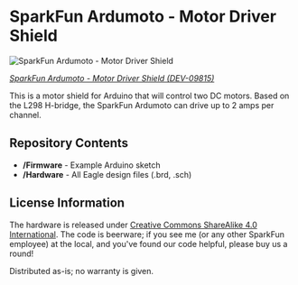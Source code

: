 SparkFun Ardumoto - Motor Driver Shield
=======================================

![SparkFun Ardumoto - Motor Driver Shield](https://cdn.sparkfun.com//assets/parts/3/8/4/9/09815-01.jpg)

[*SparkFun Ardumoto - Motor Driver Shield (DEV-09815)*](https://www.sparkfun.com/products/9815)

This is a motor shield for Arduino that will control two DC motors. 
Based on the L298 H-bridge, the SparkFun Ardumoto can drive up to 2 amps per channel. 

Repository Contents
-------------------
* **/Firmware** - Example Arduino sketch
* **/Hardware** - All Eagle design files (.brd, .sch)

License Information
-------------------
The hardware is released under [Creative Commons ShareAlike 4.0 International](https://creativecommons.org/licenses/by-sa/4.0/).
The code is beerware; if you see me (or any other SparkFun employee) at the local, and you've found our code helpful, please buy us a round!

Distributed as-is; no warranty is given.
